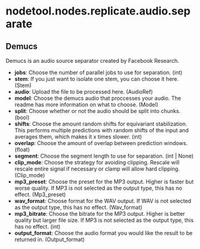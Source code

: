 # nodetool.nodes.replicate.audio.separate

## Demucs

Demucs is an audio source separator created by Facebook Research.

- **jobs**: Choose the number of parallel jobs to use for separation. (int)
- **stem**: If you just want to isolate one stem, you can choose it here. (Stem)
- **audio**: Upload the file to be processed here. (AudioRef)
- **model**: Choose the demucs audio that proccesses your audio. The readme has more information on what to choose. (Model)
- **split**: Choose whether or not the audio should be split into chunks. (bool)
- **shifts**: Choose the amount random shifts for equivariant stabilization. This performs multiple predictions with random shifts of the input and averages them, which makes it x times slower. (int)
- **overlap**: Choose the amount of overlap between prediction windows. (float)
- **segment**: Choose the segment length to use for separation. (int | None)
- **clip_mode**: Choose the strategy for avoiding clipping. Rescale will rescale entire signal if necessary or clamp will allow hard clipping. (Clip_mode)
- **mp3_preset**: Choose the preset for the MP3 output. Higher is faster but worse quality. If MP3 is not selected as the output type, this has no effect. (Mp3_preset)
- **wav_format**: Choose format for the WAV output. If WAV is not selected as the output type, this has no effect. (Wav_format)
- **mp3_bitrate**: Choose the bitrate for the MP3 output. Higher is better quality but larger file size. If MP3 is not selected as the output type, this has no effect. (int)
- **output_format**: Choose the audio format you would like the result to be returned in. (Output_format)

